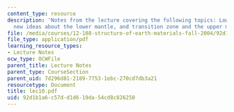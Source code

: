 ```yaml
---
content_type: resource
description: 'Notes from the lecture covering the following topics: Lower mantle,
  new ideas about the lower mantle, and transition zone and the upper mantle.'
file: /media/courses/12-108-structure-of-earth-materials-fall-2004/92d1b1a6c57dd1d619da54cd8c826250_lec10.pdf
file_type: application/pdf
learning_resource_types:
- Lecture Notes
ocw_type: OCWFile
parent_title: Lecture Notes
parent_type: CourseSection
parent_uid: 7d296d81-2189-7753-1ebc-270cd7db3a21
resourcetype: Document
title: lec10.pdf
uid: 92d1b1a6-c57d-d1d6-19da-54cd8c826250
---
```

